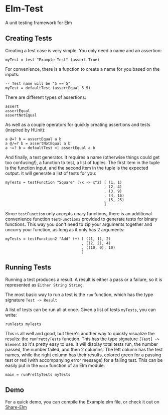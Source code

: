 Elm-Test
========

A unit testing framework for Elm

## Creating Tests

Creating a test case is very simple. You only need a name and an assertion:
```
myTest = test "Example Test" (assert True)
```
For convenience, there is a function to create a name for you based on the inputs:
```
-- Test name will be "5 == 5"
myTest = defaultTest (assertEqual 5 5)
```
There are different types of assertions:
```
assert
assertEqual
assertNotEqual
```
As well as a couple operators for quickly creating assertions and tests (inspired by HUnit):
```
a @=? b = assertEqual a b
a @/=? b = assertNotEqual a b
a ~=? b = defaultTest <| assertEqual a b
```
And finally, a test generator. It requires a name (otherwise things could get too confusing!), a function to test, a list of tuples. The first item in the tuple is the function input, and the second item in the tuple is the expected output. It will generate a list of tests for you:
```
myTests = testFunction "Square" (\x -> x^2) [ (1, 1)
                                            , (2, 4)
                                            , (3, 9)
                                            , (4, 16)
                                            , (5, 25)
                                            ]
```
Since ```testFunction``` only accepts unary functions, there is an additional convenience function ```testFunction2``` provided to generate tests for binary functions. This way you don't need to zip your arguments together and uncurry your function, as long as it only has 2 arguments:
```
myTests = testFunction2 "Add" (+) [ ((1, 1), 2)
                                  , ((2, 2), 4)
                                  , ((10, 0), 10)
                                  ]
```

## Running Tests

Running a test produces a result. A result is either a pass or a failure, so it is represented as ```Either String String```. 

The most basic way to run a test is the ```run``` function, which has the type signature ```Test -> Result```

A list of tests can be run all at once. Given a list of tests ```myTests```, you can write:
```
runTests myTests
```
This is all well and good, but there's another way to quickly visualize the results: the ```runPrettyTests``` function. This has the type signature ```[Test] -> Element``` so it's pretty easy to use. It will display total tests run, the number passed, the number failed, and then 2 columns. The left column has the test names, while the right column has their results, colored green for a passing test or red (with accompanying error message) for a failing test. This can be easily put in the ```main``` function of an Elm module:
```
main = runPrettyTests myTests
```

## Demo

For a quick demo, you can compile the Example.elm file, or check it out on [Share-Elm](http://share-elm.com/sprout/5239705ae4b00f123dfa60e2)
